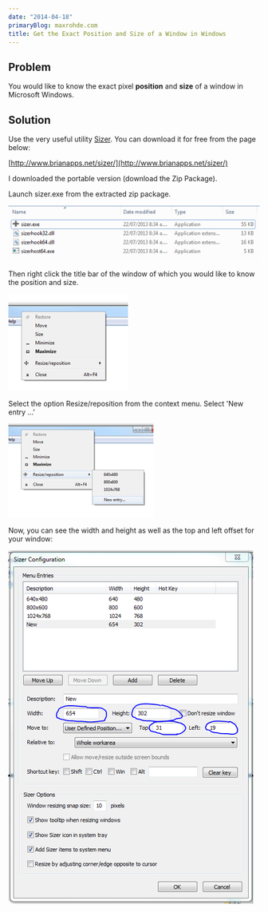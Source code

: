 ```yaml
---
date: "2014-04-18"
primaryBlog: maxrohde.com
title: Get the Exact Position and Size of a Window in Windows
---
```


## Problem

You would like to know the exact pixel **position** and **size** of a window in Microsoft Windows.

## Solution

Use the very useful utility [Sizer](http://www.brianapps.net/sizer/). You can download it for free from the page below:

[http://www.brianapps.net/sizer/](http://www.brianapps.net/sizer/)

I downloaded the portable version (download the Zip Package).

Launch sizer.exe from the extracted zip package.

![](images/041714_0249_gettheexact1.png)

Then right click the title bar of the window of which you would like to know the position and size.

![](images/041714_0249_gettheexact2.png)

Select the option Resize/reposition from the context menu. Select 'New entry …'

![](images/041714_0249_gettheexact3.png)

Now, you can see the width and height as well as the top and left offset for your window:

![](images/041714_0249_gettheexact4.png)